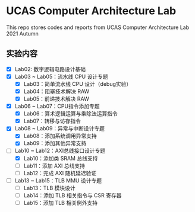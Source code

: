 # UCAS Computer Architecture Lab

This repo stores codes and reports from UCAS Computer Architecture Lab 2021 Autumn

## 实验内容

 - [x] Lab02: 数字逻辑电路设计基础
 - [x] Lab03 ~ Lab05：流水线 CPU 设计专题
   - [x] Lab03：简单流水线 CPU 设计（debug实验）
   - [x] Lab04：阻塞技术解决 RAW
   - [x] Lab05：前递技术解决 RAW
 - [x] Lab06 ~ Lab07：CPU指令添加专题
   - [x] Lab06：算术逻辑运算与乘除法运算指令
   - [x] Lab07：转移与访存指令
 - [x] Lab08 ~ Lab09：异常与中断设计专题
   - [x] Lab08：添加系统调用异常支持
   - [x] Lab09：添加其他异常支持
 - [ ] Lab10 ~ Lab12：AXI总线接口设计专题
   - [x] Lab10：添加类 SRAM 总线支持
   - [ ] Lab11：添加 AXI 总线支持
   - [ ] Lab12：完成 AXI 随机延迟验证
 - [ ] Lab13 ~ Lab15：TLB MMU 设计专题
   - [ ] Lab13：TLB 模块设计
   - [ ] Lab14：添加 TLB 相关指令与 CSR 寄存器
   - [ ] Lab15：添加 TLB 相关例外支持
